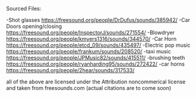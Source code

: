 Sourced Files:

-Shot glasses https://freesound.org/people/DrDufus/sounds/385942/
-Car Doors opening/closing https://freesound.org/people/InspectorJ/sounds/271554/
-Blowdryer https://freesound.org/people/kmyers1316/sounds/344570/
-Car Horn https://freesound.org/people/etcd_09/sounds/435497/
-Electric pop music https://freesound.org/people/frankum/sounds/208520/
-taxi music https://freesound.org/people/JPMusic82/sounds/415511/
-brushing teeth https://freesound.org/people/ryanharding95/sounds/272422/
-car horns https://freesound.org/people/2hear/sounds/317533/

all of the above are licensed under the Attribution noncommerical license and taken from freesounds.com
(actual citations are to come soon)
